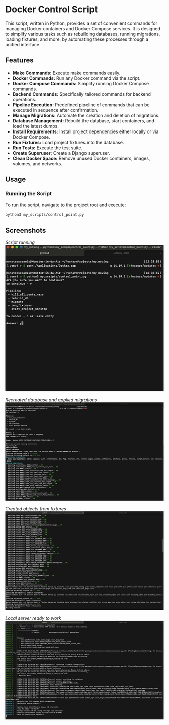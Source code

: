 # Docker Control Script

This script, written in Python, provides a set of convenient commands for managing Docker containers and Docker Compose services. It is designed to simplify various tasks such as rebuilding databases, running migrations, loading fixtures, and more, by automating these processes through a unified interface.

## Features

- **Make Commands:** Execute make commands easily.
- **Docker Commands:** Run any Docker command via the script.
- **Docker Compose Commands:** Simplify running Docker Compose commands.
- **Backend Commands:** Specifically tailored commands for backend operations.
- **Pipeline Execution:** Predefined pipeline of commands that can be executed in sequence after confirmation.
- **Manage Migrations:** Automate the creation and deletion of migrations.
- **Database Management:** Rebuild the database, start containers, and load the latest dumps.
- **Install Requirements:** Install project dependencies either locally or via Docker Compose.
- **Run Fixtures:** Load project fixtures into the database.
- **Run Tests:** Execute the test suite.
- **Create Superuser:** Create a Django superuser.
- **Clean Docker Space:** Remove unused Docker containers, images, volumes, and networks.

## Usage

### Running the Script

To run the script, navigate to the project root and execute:
```sh
python3 my_scripts/control_point.py
```

## Screenshots

*Script running*<br>
![Script running](screenshots/1.jpeg)

*Recreated database and applied migrations*
![Recreated database and applied migrations](screenshots/2.jpeg)

*Created objects from fixtures*
![Created objects from fixtures](screenshots/3.jpeg)

*Local server ready to work*
![Local server ready to work](screenshots/4.jpeg)

